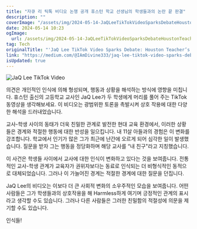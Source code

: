 ```yaml
---
title: "자큐 리 틱톡 비디오 논쟁 공개 휴스턴 학교 선생님의 학생들과의 논란 끝 판결"
description: ""
coverImage: "/assets/img/2024-05-14-JaQLeeTikTokVideoSparksDebateHoustonTeachersControversialInteractionwithStudents_0.png"
date: 2024-05-14 10:23
ogImage: 
  url: /assets/img/2024-05-14-JaQLeeTikTokVideoSparksDebateHoustonTeachersControversialInteractionwithStudents_0.png
tag: Tech
originalTitle: "'JaQ Lee TikTok Video Sparks Debate: Houston Teacher’s Controversial Interaction with Students'"
link: "https://medium.com/@IAmDivine333/jaq-lee-tiktok-video-sparks-debate-houston-teachers-controversial-interaction-with-students-d5f77599c89c"
isUpdated: true
---
```





![JaQ Lee TikTok Video](/assets/img/2024-05-14-JaQLeeTikTokVideoSparksDebateHoustonTeachersControversialInteractionwithStudents_0.png)

의견은 개인적인 인식에 의해 형성되며, 행동과 상황을 해석하는 방식에 영향을 미칩니다. 휴스턴 출신의 고등학교 교사인 JaQ Lee가 두 학생에게 머리를 풀어 주는 TikTok 동영상을 생각해보세요. 이 비디오는 광범위한 토론을 촉발시켜 상호 작용에 대한 다양한 해석을 드러내었습니다.

교사-학생 사이의 동태가 더욱 친밀한 관계로 발전한 현대 교육 환경에서, 이러한 상황들은 경계와 적절한 행동에 대한 반성을 일으킵니다. 내 11살 아들과의 경험은 이 변화를 강조합니다. 학교에서 인기가 많은 그가 최근에 난간에 오르게 되어 심각한 일이 발생했습니다. 질문을 받자 그는 행동을 정당화하며 해당 교사를 “내 친구"라고 지칭했습니다.

이 사건은 학생들 사이에서 교사에 대한 인식이 변화하고 있다는 것을 보여줍니다. 전통적인 교사-학생 관계가 교육자가 권위자보다는 동료로 인식되는 더 비형식적인 동적으로 대체되었습니다. 그러나 이 가늘어진 경계는 적절한 경계에 대한 질문을 던집니다.



JaQ Lee의 비디오는 이보다 더 큰 사회적 변화의 소우주적인 모습을 보여줍니다. 어떤 사람들은 그가 학생들과의 상호작용을 해 Harmless하게 여기며 긍정적인 관계의 표시라고 생각할 수도 있습니다. 그러나 다른 사람들은 그러한 친밀함의 적절성에 의문을 제기할 수도 있습니다.

인식들!